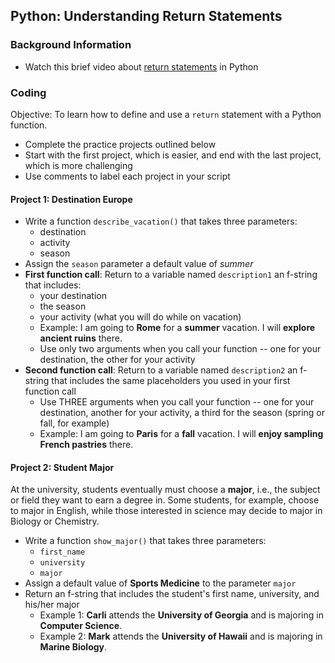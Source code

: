 ## Python: Understanding Return Statements

### Background Information

- Watch this brief video about [return statements](https://youtu.be/ZnBQfF5JFDM?feature=shared) in Python

### Coding

Objective: To learn how to define and use a `return` statement with a Python function.

- Complete the practice projects outlined below
- Start with the first project, which is easier, and end with the last project, which is more challenging
- Use comments to label each project in your script

#### Project 1: Destination Europe

- Write a function `describe_vacation()` that takes three parameters:
  - destination
  - activity
  - season
- Assign the `season` parameter a default value of *summer*
- **First function call**: Return to a variable named `description1` an f-string that includes:
  - your destination
  - the season
  - your activity (what you will do while on vacation)
  - Example: I am going to **Rome** for a **summer** vacation.  I will **explore ancient ruins** there.
  - Use only two arguments when you call your function -- one for your destination, the other for your activity
- **Second function call**: Return to a variable named `description2` an f-string that includes the same placeholders you used in your first function call
  - Use THREE arguments when you call your function -- one for your destination, another for your activity, a third for the season (spring or fall, for example)
  - Example: I am going to **Paris** for a **fall** vacation.  I will **enjoy sampling French pastries** there.
 
#### Project 2: Student Major

At the university, students eventually must choose a **major**, i.e., the subject or field they want to earn a degree in.  Some students, for example, choose to major in English, while those interested in science may decide to major in Biology or Chemistry.

- Write a function `show_major()` that takes three parameters:
  - `first_name`
  - `university`
  - `major`
- Assign a default value of **Sports Medicine** to the parameter `major`
- Return an f-string that includes the student's first name, university, and his/her major
  - Example 1: **Carli** attends the **University of Georgia** and is majoring in **Computer Science**.
  - Example 2: **Mark** attends the **University of Hawaii** and is majoring in **Marine Biology**.
